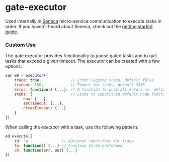 gate-executor
=============

Used internally in [Seneca](http://senecajs.org/) micro-service communication to execute tasks in order. If you haven't heard about Seneca, check out the [getting started guide](http://senecajs.org/getting-started.html).

### Custom Use

The gate executor provides functionality to pause gated tasks and to quit tasks that exceed a given timeout. The executor can be created with a few options:
```JavaScript
var e0 = executor({
	trace: true,			 // Error logging trace, default false
	timeout: 150,			 // Timout for tasks, default 3333
	error: function() {...}, // A function to wrap all errors in, default noop
	stubs: {				 // Stubs to substitute default node functions
		now: {...},
		setTimeout: {...},
		clearTimeout: {...}
	}
})
```

When calling the executor with a task, use the following pattern:
```JavaScript
e0.execute({
	id: 'a',			 // Optional identifier for trace
	fn: function() {...} // Function to be preformed
	cb: function(err, out) {...}
})
```